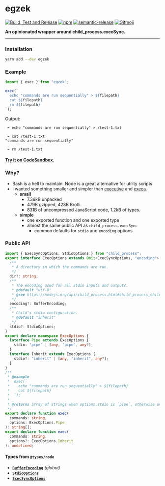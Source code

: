# egzek

[![Build, Test and Release](https://github.com/hasparus/egzek/workflows/Build,%20Test%20and%20Release/badge.svg)](https://github.com/hasparus/egzek/actions?query=workflow%3A%22Build+and+Test%22)
[![npm](https://img.shields.io/npm/v/egzek.svg)](https://www.npmjs.com/egzek)
[![semantic-release](https://img.shields.io/badge/%20%20%F0%9F%93%A6%F0%9F%9A%80-semantic--release-e10079.svg)](https://github.com/semantic-release/semantic-release)
[![Gitmoji](https://img.shields.io/badge/gitmoji-%20😜%20😍-FFDD67.svg?style=flat-square)](https://gitmoji.carloscuesta.me/)

**An opinionated wrapper around child_process.execSync.**

---

### Installation

```sh
yarn add --dev egzek
```

### Example

```ts
import { exec } from "egzek";

exec(`
  echo "commands are run sequentially" > ${filepath}
  cat ${filepath}
  rm ${filepath}
`);
```

Output:

```
 ➡ echo "commands are run sequentially" > /test-1.txt

 ➡ cat /test-1.txt
"commands are run sequentially"

 ➡ rm /test-1.txt
```

#### [**Try it on CodeSandbox.**](https://codesandbox.io/s/egzek-cpf16)

### Why?

- Bash is a hell to maintain. Node is a great alternative for utility scripts
- I wanted something smaller and simpler than [executive](https://www.npmjs.com/package/executive) and [execa](https://www.npmjs.com/package/execa).
  - **small**
    - 7.36kB unpacked
    - 479B gzipped, 428B Brotli.
    - 831B of uncompressed JavaScript code, 1.2kB of types.
  - **simple**
    - one exported function and one exported type
    - almost the same public API as `child_process.execSync`
      - common defaults for `stdio` and `encoding` options

### Public API

```ts
import { ExecSyncOptions, StdioOptions } from "child_process";
export interface ExecOptions extends Omit<ExecSyncOptions, "encoding"> {
  /**
   * A directory in which the commands are run.
   */
  dir?: string;
  /**
   * The encoding used for all stdio inputs and outputs.
   * @default "utf-8"
   * @see https://nodejs.org/api/child_process.html#child_process_child_process_execsync_command_options
   */
  encoding?: BufferEncoding;
  /**
   * Child's stdio configuration.
   * @default "inherit"
   */
  stdio?: StdioOptions;
}
export declare namespace ExecOptions {
  interface Pipe extends ExecOptions {
    stdio: "pipe" | [any, "pipe", any?];
  }
  interface Inherit extends ExecOptions {
    stdio?: "inherit" | [any, "inherit", any?];
  }
}
/**
 * @example
 *  exec(`
 *    echo "commands are run sequentially" > ${filepath}
 *    cat ${filepath}
 *  `);
 *
 * @returns array of strings when options.stdio is `pipe`, otherwise undefined
 */
export declare function exec(
  commands: string,
  options: ExecOptions.Pipe
): string[];
export declare function exec(
  commands: string,
  options?: ExecOptions.Inherit
): undefined;
```

#### Types from `@types/node`

- [**`BufferEncoding`**](https://github.com/DefinitelyTyped/DefinitelyTyped/blob/7b08f4588e8f60c2668e39f97b4ba740f5f2b087/types/node/globals.d.ts#L236) _(global)_
- [**`StdioOptions`**](https://github.com/DefinitelyTyped/DefinitelyTyped/blob/7b08f4588e8f60c2668e39f97b4ba740f5f2b087/types/node/child_process.d.ts#L99)
- [**`ExecSyncOptions`**](https://github.com/DefinitelyTyped/DefinitelyTyped/blob/7b08f4588e8f60c2668e39f97b4ba740f5f2b087/types/node/child_process.d.ts#L326)
